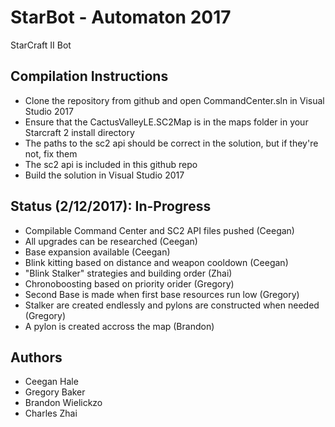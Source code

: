 # StarBot - Automaton 2017
StarCraft II Bot
## Compilation Instructions
- Clone the repository from github and open CommandCenter.sln in Visual Studio 2017  
- Ensure that the CactusValleyLE.SC2Map is in the maps folder in your Starcraft 2 install directory  
- The paths to the sc2 api should be correct in the solution, but if they're not, fix them  
- The sc2 api is included in this github repo  
- Build the solution in Visual Studio 2017  

## Status (2/12/2017): In-Progress
- Compilable Command Center and SC2 API files pushed (Ceegan)
- All upgrades can be researched (Ceegan)
- Base expansion available (Ceegan)
- Blink kitting based on distance and weapon cooldown (Ceegan)
- "Blink Stalker" strategies and building order (Zhai)
- Chronoboosting based on priority orider (Gregory)
- Second Base is made when first base resources run low (Gregory)
- Stalker are created endlessly and pylons are constructed when needed (Gregory)
- A pylon is created accross the map (Brandon)

## Authors
- Ceegan Hale
- Gregory Baker
- Brandon Wielickzo
- Charles Zhai
